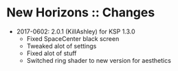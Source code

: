 # New Horizons :: Changes

* 2017-0602: 2.0.1 (KillAshley) for KSP 1.3.0
	+ Fixed SpaceCenter black screen
	+ Tweaked alot of settings
	+ Fixed alot of stuff
	+ Switched ring shader to new version for aesthetics
